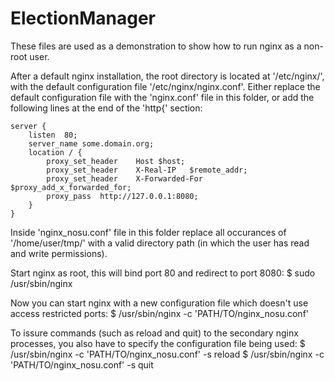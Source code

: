 # ElectionManager
These files are used as a demonstration to show how to run nginx as a non-root user.

After a default nginx installation, the root directory is located at '/etc/nginx/', 
with the default configuration file '/etc/nginx/nginx.conf'. Either replace the default 
configuration file with the 'nginx.conf' file in this folder, or add the following lines
at the end of the 'http{' section:

    server {
        listen  80;
        server_name some.domain.org;
        location / {
            proxy_set_header    Host $host;
            proxy_set_header    X-Real-IP   $remote_addr;
            proxy_set_header    X-Forwarded-For $proxy_add_x_forwarded_for;
            proxy_pass  http://127.0.0.1:8080;
        }
    }

Inside 'nginx_nosu.conf' file in this folder replace all occurances of '/home/user/tmp/' with
a valid directory path (in which the user has read and write permissions).

Start nginx as root, this will bind port 80 and redirect to port 8080:
  $ sudo /usr/sbin/nginx 

Now you can start nginx with a new configuration file which doesn't use access restricted ports:
  $ /usr/sbin/nginx -c 'PATH/TO/nginx_nosu.conf'

To issure commands (such as reload and quit) to the secondary nginx processes, you also have to
specify the configuration file being used:
  $ /usr/sbin/nginx -c 'PATH/TO/nginx_nosu.conf' -s reload
  $ /usr/sbin/nginx -c 'PATH/TO/nginx_nosu.conf' -s quit
